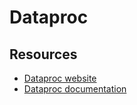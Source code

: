 # Dataproc

## Resources
* [Dataproc website](https://cloud.google.com/dataproc/)
* [Dataproc documentation](https://cloud.google.com/dataproc/docs/quickstarts/quickstart-console)